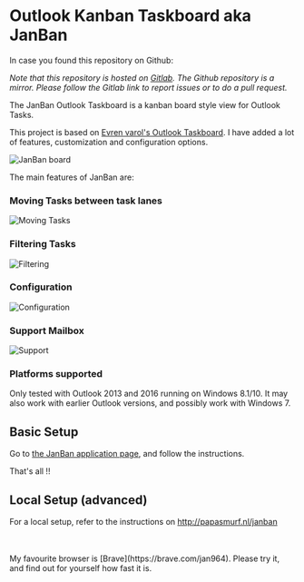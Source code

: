# Outlook Kanban Taskboard aka **JanBan**

In case you found this repository on Github:

_Note that this repository is hosted on [Gitlab](https://gitlab.com/janware/janban). The Github repository is a mirror._
_Please follow the Gitlab link to report issues or to do a pull request._

The JanBan Outlook Taskboard is a kanban board style view for Outlook Tasks.

This project is based on [Evren varol's Outlook Taskboard](https://github.com/evrenvarol/outlook-taskboard).
I have added a lot of features, customization and configuration options.

![JanBan board](http://janware.nl/janban/janban.png)

The main features of JanBan are:

### Moving Tasks between task lanes
![Moving Tasks](http://janware.nl/janban/movingtasks.gif)

### Filtering Tasks
![Filtering](http://janware.nl/janban/filtering.gif)

### Configuration
![Configuration](http://janware.nl/janban/config.gif)

### Support Mailbox
![Support](http://janware.nl/janban/support.gif)

### Platforms supported
Only tested with Outlook 2013 and 2016 running on Windows 8.1/10.
It may also work with earlier Outlook versions, and possibly work with Windows 7.

## Basic Setup

Go to [the JanBan application page](https://janware.nl/janban), and follow the instructions.

That's all !!

## Local Setup (advanced)

For a local setup, refer to the instructions on http://papasmurf.nl/janban


<br>
<br>
My favourite browser is [Brave](https://brave.com/jan964). Please try it, and find out for yourself how fast it is.
